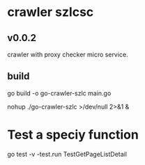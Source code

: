 # crawler szlcsc

## v0.0.2
crawler with proxy checker micro service.


## build

go build -o go-crawler-szlc main.go

nohup ./go-crawler-szlc >/dev/null 2>&1 &

# Test a speciy function

go test -v  -test.run TestGetPageListDetail
